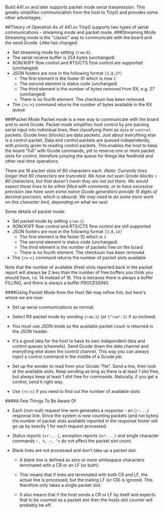 Build 441.xx and later supports packet mode serial transmission. This greatly simplifies communication from the host to TinyG and provides some other advantages.

##Theory of Operation
As of 441.xx TinyG supports two types of serial communications - streaming mode and packet mode. 
###Streaming Mode 
Streaming mode is the "classic" way to communicate with the board and the send Gcode. Little has changed:

- Set streaming mode by setting `{rxm:0}`.
- The serial receive buffer is 254 bytes (unchanged)
- XON/XOFF flow control and RTS/CTS flow control are supported (unchanged)
- JSON footers are now in the following format `[2,0,27]`
  - The first element is the footer ID which is now `2`
  - The second element is status code (unchanged)
  - The third element is the number of bytes removed from RX, e.g. 27 (unchanged)
  - There is no fourth element. The checksum has been removed.
- The `{rx:n}` command returns the number of bytes available in the RX queue

###Packet Mode 
Packet mode is a new way to communicate with the board and to send Gcode. Packet mode simplifies host control by pre-parsing serial input into individual lines, then classifying them as `data` or `control` packets. Gcode lines (blocks) are data packets. Just about everything else is a control packet. Data and control packets are queued independently, with priority given to reading control packets. This enables the host to keep the board "full" with Gcode commands, yet to reserve one or more packet slots for control, therefore jumping the queue for things like feedhold and other real-time operations.

There are 16 packet slots of 80 characters each. _(Note: Currently lines longer that 80 characters are truncated. We have not seen Gcode blocks > 80 characters, but that doesn't mean they are not out there. We would expect these lines to be either filled with comments, or to have excessive precision (we have seen some naiive Gcode generators provide 15 digits of decimal precision, which is absurd). We may need to do some more work on this character limit, depending on what we see)._

Some details of packet mode:

- Set packet mode by setting `{rxm:1}`
- XON/XOFF flow control and RTS/CTS flow control are still supported
- JSON footers are now in the following format `[3,0,14]`
  - The first element is the footer ID which is `3`
  - The second element is status code (unchanged)
  - The third element is the number of packets free on the board
  - There is no fourth element. The checksum has been removed.
- The `{rx:n}` command returns the number of packet slots available

Note that the number of available (free) slots reported back in the packet report will always be 2 less than the number of free buffers you think you should have, i.e. 14 instead of 16. This is because there is always a buffer FILLING, and there is always a buffer PROCESSING.

####Using Packet Mode from the Host
We may refine this, but here's where we are now:

- Set up serial communications as normal.

- Select RX packet mode by sending `{rxm:1}` (or `{"rxm":1}` if so inclined)

- You must use JSON mode as the available packet count is returned in the JSON header.

- It's a good idea for the host to have its own independent data and control queues (channels). Send Gcode down the data channel and everything else down the control channel. This way you can always inject a control command in the middle of a Gcode job.

- Set up the sender to read from your Gcode "file". Send a line, then look at the available slots. Keep sending as long as there is at least 1 slot free, but always keep at least 1 slot free for commands. Naturally, if you get a control, send it right way.

- Use `{rx:n}` if you need to find out the number of available slots

####A Few Things To Be Aware Of

- Each (non-null) request line sent generates a response - an `{r:...}` response line. Since the system is now counting packets (and not bytes) the number of packet slots available reported in the response footer will go up by exactly 1 for each request processed.

- Status reports `{sr:...}`, exception reports `{er:...}` and single character commands `!, %, ~, ^x` do not affect the packet slot count.

- Blank lines are not processed and don't take up a packet slot.

  - A blank line is defined as zero or more whitespace characters terminated with a CR or an LF (or both). 

  - This means that if lines are terminated with both CR and LF, the actual line is processed, but the trailing LF (or CR) is ignored. This therefore only takes a single packet slot. 

  - It also means that if the host sends a CR or LF by itself and expects that to be counted as a packet slot then the hosts slot counter will probably be off.